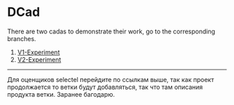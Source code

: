# DCad

There are two cadas to demonstrate their work, go to the corresponding branches.

1. [V1-Experiment](https://github.com/Mika-dot/Cad/tree/V1-Experiment "V1-Experiment")
2. [V2-Experiment](https://github.com/Mika-dot/Cad/tree/V2-Experiment "V2-Experiment")

---

Для оценщиков selectel перейдите по ссылкам выше, так как проект продолжается то ветки будут добавляться, так что там описания продукта ветки. 
Заранее багодарю.
